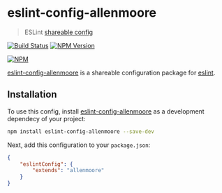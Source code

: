 # eslint-config-allenmoore
> ESLint [shareable config](https://github.com/allenmoore/eslint-config)

[![Build Status](https://travis-ci.org/allenmoore/eslint-config.svg?branch=develop)](https://travis-ci.org/allenmoore/eslint-config) [![NPM Version](https://img.shields.io/npm/v/eslint-config-allenmoore.svg)](https://www.npmjs.com/package/eslint-config-allenmoore)

[![NPM](https://nodei.co/npm/eslint-config-allenmoore.png?downloads=true&downloadRank=true&stars=true)](https://nodei.co/npm/eslint-config-allenmoore)

[eslint-config-allenmoore](https://github.com/allenmoore/eslint-config) is a shareable configuration package for [eslint](http://eslint.org).

## Installation

To use this config, install [eslint-config-allenmoore](https://github.com/allenmoore/eslint-config) as a development dependecy of your project:

```sh
npm install eslint-config-allenmoore --save-dev
```

Next, add this configuration to your `package.json`:

```json
{
    "eslintConfig": {
        "extends": "allenmoore"
    }
}
```
